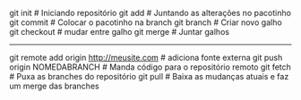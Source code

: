 git init # Iniciando repositório
git add # Juntando as alterações no pacotinho
git commit # Colocar o pacotinho na branch
git branch # Criar novo galho
git checkout # mudar entre galho
git merge # Juntar galhos

------------

git remote add origin http://meusite.com # adiciona fonte externa
git push origin NOMEDABRANCH # Manda código para o repositório remoto
git fetch # Puxa as branches do repositório
git pull # Baixa as mudanças atuais e faz um merge das branches

